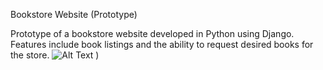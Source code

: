 Bookstore Website (Prototype)

Prototype of a bookstore website developed in Python using Django. Features include book listings and the ability to request desired books for the store.
![Alt Text](![image]([https://github.com/Ryota77777/BookStoreWebSite/assets/photo_2024-06-12_10-42-32.jpg))
)

